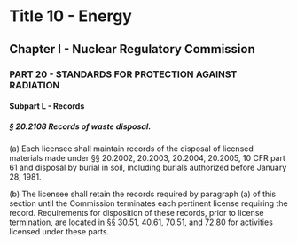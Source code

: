 
# Title 10 - Energy
## Chapter I - Nuclear Regulatory Commission
### PART 20 - STANDARDS FOR PROTECTION AGAINST RADIATION
#### Subpart L - Records
##### § 20.2108 Records of waste disposal.

(a) Each licensee shall maintain records of the disposal of licensed materials made under §§ 20.2002, 20.2003, 20.2004, 20.2005, 10 CFR part 61 and disposal by burial in soil, including burials authorized before January 28, 1981.

(b) The licensee shall retain the records required by paragraph (a) of this section until the Commission terminates each pertinent license requiring the record. Requirements for disposition of these records, prior to license termination, are located in §§ 30.51, 40.61, 70.51, and 72.80 for activities licensed under these parts.
